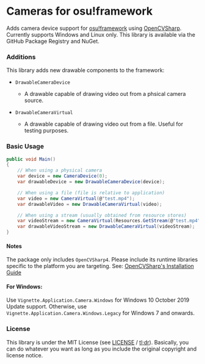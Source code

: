 # Cameras for osu!framework

Adds camera device support for [osu!framework](https://github.com/ppy/osu-framework) using [OpenCVSharp](https://github.com/shimat/opencvsharp). Currently supports Windows and Linux only.
This library is available via the GitHub Package Registry and NuGet.

### Additions
This library adds new drawable components to the framework:
- `DrawableCameraDevice`
	- A drawable capable of drawing video out from a phsical camera source.

- `DrawableCameraVirtual`
	- A drawable capable of drawing video out from a file. Useful for testing purposes.

### Basic Usage
```csharp
public void Main()
{
	// When using a physical camera
	var device = new CameraDevice(0);
	var drawableDevice = new DrawableCameraDevice(device);

	// When using a file (file is relative to application)
	var video = new CameraVirtual(@"test.mp4");
	var drawableVideo = new DrawableCameraVirtual(video);

	// When using a stream (usually obtained from resource stores)
	var videoStream = new CameraVirtual(Resources.GetStream(@"test.mp4"));
	var drawableVideoStream = new DrawableCameraVirtual(videoStream);
}
```

#### Notes
The package only includes `OpenCVSharp4`. Please include its runtime libraries specific to the platform you are targeting.
See: [OpenCVSharp's Installation Guide](https://github.com/shimat/opencvsharp/blob/master/README.md#installation)

#### For Windows:
Use `Vignette.Application.Camera.Windows` for Windows 10 October 2019 Update support.
Otherwise, use `Vignette.Application.Camera.Windows.Legacy` for Windows 7 and onwards.

### License
This library is under the MIT License (see [LICENSE](./LICENSE.txt) / [tl;dr](https://tldrlegal.com/license/mit-license)).
Basically, you can do whatever you want as long as you include the original copyright and license notice.